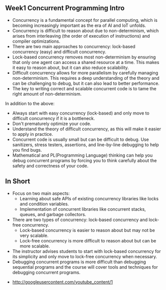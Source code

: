 ## Week1 Concurrent Programming Intro
* Concurrency is a fundamental concept for parallel computing, which is becoming increasingly important as the era of AI and IoT unfolds.
* Concurrency is difficult to reason about due to non-determinism, which arises from interleaving (the order of execution of instructions) and compiler optimizations.
* There are two main approaches to concurrency: lock-based concurrency (easy) and difficult concurrency.
* Lock-based concurrency removes most non-determinism by ensuring that only one agent can access a shared resource at a time. This makes it easy to reason about, but it can also reduce scalability.
* Difficult concurrency allows for more parallelism by carefully managing non-determinism. This requires a deep understanding of the theory and can be challenging to debug, but it can also lead to better performance.
* The key to writing correct and scalable concurrent code is to tame the right amount of non-determinism.

In addition to the above:
* Always start with easy concurrency (lock-based) and only move to difficult concurrency if it is a bottleneck.
* Don't prematurely optimize your code.
* Understand the theory of difficult concurrency, as this will make it easier to apply in practice.
* Concurrent code is usually small but can be difficult to debug. Use sanitizers, stress testers, assertions, and line-by-line debugging to help you find bugs.
* Mathematical and PL(Programming Language) thinking can help you debug concurrent programs by forcing you to think carefully about the safety and correctness of your code.

## In Short
* Focus on two main aspects:
    * Learning about safe APIs of existing concurrency libraries like locks and condition variables.
    * Implementation of concurrent libraries like concurrent stacks, queues, and garbage collectors.
* There are two types of concurrency: lock-based concurrency and lock-free concurrency.
    * Lock-based concurrency is easier to reason about but may not be very scalable.
    * Lock-free concurrency is more difficult to reason about but can be more scalable.
* The instructor advises students to start with lock-based concurrency for its simplicity and only move to lock-free concurrency when necessary.
* Debugging concurrent programs is more difficult than debugging sequential programs and the course will cover tools and techniques for debugging concurrent programs.
- http://googleusercontent.com/youtube_content/1

